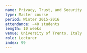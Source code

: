 ```yaml
---
name: Privacy, Trust, and Security
type: Master course
period: Winter 2015-2016
attendance: ~40 students
length: 10 weeks
venue: University of Trento, Italy
role: Lecturer
index: 99
---
```


